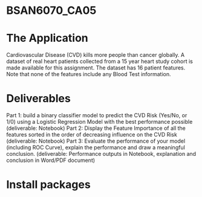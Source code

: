 # BSAN6070_CA05

# The Application
Cardiovascular Disease (CVD) kills more people than cancer globally. A dataset of real heart patients
collected from a 15 year heart study cohort is made available for this assignment. The dataset has 16
patient features. Note that none of the features include any Blood Test information.

# Deliverables
Part 1: build a binary classifier model to predict the CVD Risk (Yes/No, or 1/0) using a Logistic
Regression Model with the best performance possible (deliverable: Notebook)
Part 2: Display the Feature Importance of all the features sorted in the order of decreasing influence on
the CVD Risk (deliverable: Notebook)
Part 3: Evaluate the performance of your model (including ROC Curve), explain the performance and
draw a meaningful conclusion. (deliverable: Performance outputs in Notebook, explanation and
conclusion in Word/PDF document)

# Install packages
